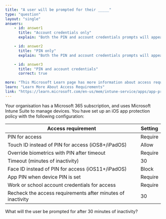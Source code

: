 ```yaml
---
title: "A user will be prompted for their _____"
type: "question"
layout: "single"
answers:
    - id: answer1
      title: "Account credentials only"
      explain: "Both the PIN and account credentials prompts will appear, because 'PIN for access' and 'Work or school account credentials for access' are set to Require."

    - id: answer2
      title: "PIN only"
      explain: "Both the PIN and account credentials prompts will appear, because 'PIN for access' and 'Work or school account credentials for access' are set to Require."

    - id: answer3
      title: "PIN and account credentials"
      correct: true

more: "This Microsoft Learn page has more information about access requirement settings."
learn: "Learn More About Access Requirements"
link: "https://learn.microsoft.com/en-us/mem/intune-service/apps/app-protection-policy-settings-ios#access-requirements"
---
```

Your organisation has a Microsoft 365 subscription, and uses Microsoft Intune Suite to manage devices. You have set up an iOS app protection policy with the following configuration:

| Access requirement                                       | Setting  |
|----------------------------------------------------------|----------|
| PIN for access                                           | Require  |
| Touch ID instead of PIN for access (iOS8+/iPadOS)        | Allow    |
| Override biometrics with PIN after timeout               | Require  |
| Timeout (minutes of inactivity)                          | 30       |
| Face ID instead of PIN for access (iOS11+/iPadOS)        | Block    |
| App PIN when device PIN is set                           | Require  |
| Work or school account credentials for access            | Require  |
| Recheck the access requirements after minutes of inactivity | 30       |

What will the user be prompted for after 30 minutes of inactivity?
